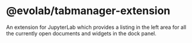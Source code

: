# @evolab/tabmanager-extension

An extension for JupyterLab which provides a listing in the left area for all the currently open documents and widgets in the dock panel.
